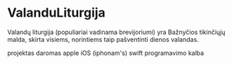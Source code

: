 # ValanduLiturgija
Valandų liturgija (populiariai vadinama brevijoriumi) yra Bažnyčios tikinčiųjų malda, skirta visiems, norintiems taip pašventinti dienos valandas.

projektas daromas apple iOS (iphonam's) swift programavimo kalba
